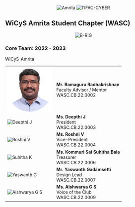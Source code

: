 <p align="center">
    <img src="https://amrita-tifac-cyber-blockchain.github.io/Amrita-TIFAC-Cyber-Blockchain/AVV_PNG.png" alt ="Amrita" width="300" />
    <img src="https://amrita-tifac-cyber-blockchain.github.io/Amrita-TIFAC-Cyber-Blockchain/TIFAC-CORE_in_Cyber_Security.png" alt ="TIFAC-CYBER" width="108" />
</p>

## WiCyS Amrita Student Chapter (WASC)
<p align="center">
    <img src="https://github.com/WiCyS-Amrita/WiCyS/blob/main/Assets/WiCyS_Amrita_School_of_Engineering_Amrita_Vishwa_Vidyapeetham_Student_Chapter_Logo.jpg" alt ="B-RIG" width="240" />
</p>

### Core Team: 2022 - 2023

<table>
    <tr>
        <td><img src="https://github.com/WiCyS-Amrita/.github/blob/main/profile/images/Ramaguru.png" alt="Ramaguru Radhakrishnan" width=144></td>
        <td> <b> Mr. Ramaguru Radhakrishnan </b> <br/> 
         Faculty Advisor / Mentor <br/> 
         WASC.CB.22.0002 </td> 
    </tr>WiCyS-Amrita
    <tr>
        <td><img src="https://github.com/WiCyS-Amrita/.github/blob/main/profile/images/Deepthi.png" alt="Deepthi J" width=144> </td>
        <td> <b>Ms. Deepthi J </b><br/> 
        President <br/>
		    WASC.CB.22.0003 </td>		
    </tr>
    <tr>
        <td><img src="https://camo.githubusercontent.com/19d527a3e6e124c6cce96cb83deb1c9f7c091fa15f9bb837fcdbbe414289794f/68747470733a2f2f72616d616775727572616468616b726973686e616e2e6769746875622e696f2f5465616d2f5465616d2f32314359532f526f73686e695f562e706e67" alt="Roshni V" width=144> </td> 
        <td><b>Ms. Roshni V </b> <br/> 
        Vice-President <br/> 
		    WASC.CB.22.0004 </td>	 
    </tr>
    <tr> 
        <td><img src="https://github.com/WiCyS-Amrita/.github/blob/main/profile/images/Suhitha.png" alt="Suhitha K" width=144> </td> 
        <td><b>Ms. Kommuri Sai Suhitha Bala </b><br/> 
        Treasurer <br/> 
		    WASC.CB.22.0006 </td>
    </tr>
    <tr>
        <td><img src="https://github.com/WiCyS-Amrita/.github/blob/main/profile/images/Yaswanth.png" alt="Yaswanth G" width=144> </td> 
        <td><b>Mr. Yaswanth Gadamsetti </b> <br/> 
        Design Lead<br/> 
		    WASC.CB.22.0007 </td>
    </tr>
    <tr>
        <td><img src="https://github.com/WiCyS-Amrita/.github/blob/main/profile/images/Aishwarya.png" alt="Aishwarya G S" width=144> </td> 
        <td><b>Ms. Aishwarya G S </b> <br/> 
        Voice of the Club <br/> 
		    WASC.CB.22.0009</td>
    </tr>
   
 
</table>
